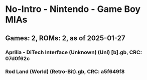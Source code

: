# No-Intro - Nintendo - Game Boy MIAs
## Games: 2, ROMs: 2, as of 2025-01-27
### Aprilia - DiTech Interface (Unknown) (Unl) [b].gb, CRC: 07d0f62c
### Rod Land (World) (Retro-Bit).gb, CRC: a5f649f8
